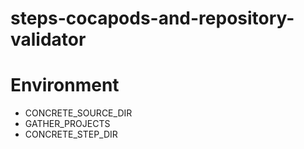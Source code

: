 steps-cocapods-and-repository-validator
=======================================

# Environment
- CONCRETE_SOURCE_DIR
- GATHER_PROJECTS
- CONCRETE_STEP_DIR
